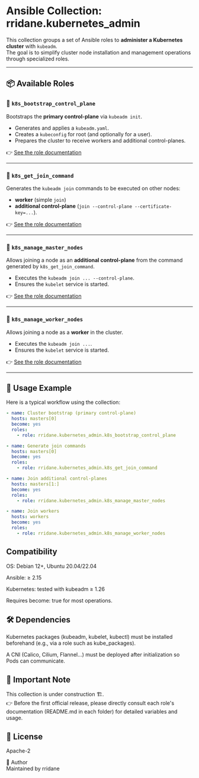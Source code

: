 # Ansible Collection: rridane.kubernetes_admin

This collection groups a set of Ansible roles to **administer a Kubernetes cluster** with `kubeadm`.  
The goal is to simplify cluster node installation and management operations through specialized roles.

---

## 📦 Available Roles

### 🔹 `k8s_bootstrap_control_plane`
Bootstraps the **primary control-plane** via `kubeadm init`.
- Generates and applies a `kubeadm.yaml`.
- Creates a `kubeconfig` for root (and optionally for a user).
- Prepares the cluster to receive workers and additional control-planes.

👉 [See the role documentation](roles/k8s_bootstrap_control_plane/README.md)

---

### 🔹 `k8s_get_join_command`
Generates the `kubeadm join` commands to be executed on other nodes:
- **worker** (simple `join`)
- **additional control-plane** (`join --control-plane --certificate-key=...`).

👉 [See the role documentation](roles/k8s_get_join_command/README.md)

---

### 🔹 `k8s_manage_master_nodes`
Allows joining a node as an **additional control-plane** from the command generated by `k8s_get_join_command`.
- Executes the `kubeadm join ... --control-plane`.
- Ensures the `kubelet` service is started.

👉 [See the role documentation](roles/k8s_manage_master_nodes/README.md)

---

### 🔹 `k8s_manage_worker_nodes`
Allows joining a node as a **worker** in the cluster.
- Executes the `kubeadm join ...`.
- Ensures the `kubelet` service is started.

👉 [See the role documentation](roles/k8s_manage_worker_nodes/README.md)

---

## 🚀 Usage Example

Here is a typical workflow using the collection:

```yaml
- name: Cluster bootstrap (primary control-plane)
  hosts: masters[0]
  become: yes
  roles:
    - role: rridane.kubernetes_admin.k8s_bootstrap_control_plane

- name: Generate join commands
  hosts: masters[0]
  become: yes
  roles:
    - role: rridane.kubernetes_admin.k8s_get_join_command

- name: Join additional control-planes
  hosts: masters[1:]
  become: yes
  roles:
    - role: rridane.kubernetes_admin.k8s_manage_master_nodes

- name: Join workers
  hosts: workers
  become: yes
  roles:
    - role: rridane.kubernetes_admin.k8s_manage_worker_nodes
```

## Compatibility

OS: Debian 12+, Ubuntu 20.04/22.04

Ansible: ≥ 2.15

Kubernetes: tested with kubeadm ≥ 1.26

Requires become: true for most operations.

## 🛠 Dependencies

Kubernetes packages (kubeadm, kubelet, kubectl) must be installed beforehand (e.g., via a role such as kube_packages).

A CNI (Calico, Cilium, Flannel…) must be deployed after initialization so Pods can communicate.

## 📌 Important Note

This collection is under construction 🏗️.  
👉 Before the first official release, please directly consult each role's documentation (README.md in each folder) for detailed variables and usage.

## 📜 License

Apache-2

👤 Author  
Maintained by rridane

